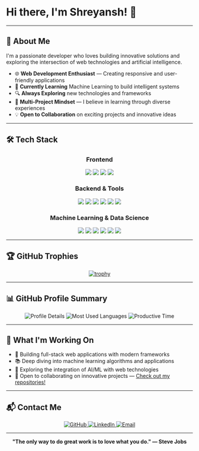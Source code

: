 # Hi there, I'm Shreyansh! 👋

---

## 🚀 About Me

I'm a passionate developer who loves building innovative solutions and exploring the intersection of web technologies and artificial intelligence.

- 🌐 **Web Development Enthusiast** — Creating responsive and user-friendly applications
- 🤖 **Currently Learning** Machine Learning to build intelligent systems
- 🔍 **Always Exploring** new technologies and frameworks
- 🎯 **Multi-Project Mindset** — I believe in learning through diverse experiences
- 💡 **Open to Collaboration** on exciting projects and innovative ideas

---

## 🛠️ Tech Stack

<div align="center">

### Frontend
<img src="https://img.shields.io/badge/-TypeScript-3178C6?style=for-the-badge&logo=typescript&logoColor=white" />
<img src="https://img.shields.io/badge/-React-61DAFB?style=for-the-badge&logo=react&logoColor=black" />
<img src="https://img.shields.io/badge/-Next.js-000000?style=for-the-badge&logo=next.js&logoColor=white" />
<img src="https://img.shields.io/badge/-Tailwind%20CSS-06B6D4?style=for-the-badge&logo=tailwind-css&logoColor=white" />

### Backend & Tools
<img src="https://img.shields.io/badge/-Node.js-339933?style=for-the-badge&logo=node.js&logoColor=white" />
<img src="https://img.shields.io/badge/-Express.js-000000?style=for-the-badge&logo=express&logoColor=white" />
<img src="https://img.shields.io/badge/-MongoDB-47A248?style=for-the-badge&logo=mongodb&logoColor=white" />
<img src="https://img.shields.io/badge/-Python-3776AB?style=for-the-badge&logo=python&logoColor=white" />
<img src="https://img.shields.io/badge/-Docker-2496ED?style=for-the-badge&logo=docker&logoColor=white" />
<img src="https://img.shields.io/badge/-Git-F05032?style=for-the-badge&logo=git&logoColor=white" />

### Machine Learning & Data Science
<img src="https://img.shields.io/badge/-TensorFlow-FF6F00?style=for-the-badge&logo=tensorflow&logoColor=white" />
<img src="https://img.shields.io/badge/-PyTorch-EE4C2C?style=for-the-badge&logo=pytorch&logoColor=white" />
<img src="https://img.shields.io/badge/-Scikit%20Learn-F7931E?style=for-the-badge&logo=scikit-learn&logoColor=white" />
<img src="https://img.shields.io/badge/-Pandas-150458?style=for-the-badge&logo=pandas&logoColor=white" />
<img src="https://img.shields.io/badge/-NumPy-013243?style=for-the-badge&logo=numpy&logoColor=white" />
<img src="https://img.shields.io/badge/-Matplotlib-11557C?style=for-the-badge&logo=matplotlib&logoColor=white" />

</div>

---

## 🏆 GitHub Trophies

<div align="center">
  
[![trophy](https://github-profile-trophy.vercel.app/?username=ShreyanshArora&theme=radical&exclude=Reviews&margin-w=15)](https://github.com/ryo-ma/github-profile-trophy)

</div>

---

## 📊 GitHub Profile Summary

<div align="center">

<img src="https://github-profile-summary-cards.vercel.app/api/cards/profile-details?username=ShreyanshArora&theme=radical" alt="Profile Details" />

<img src="https://github-profile-summary-cards.vercel.app/api/cards/most-commit-language?username=ShreyanshArora&theme=radical" alt="Most Used Languages" />

<img src="https://github-profile-summary-cards.vercel.app/api/cards/productive-time?username=ShreyanshArora&theme=radical" alt="Productive Time" />

</div>

---

## 🌟 What I'm Working On

- 🔭 Building full-stack web applications with modern frameworks
- 📚 Deep diving into machine learning algorithms and applications
- 🌱 Exploring the integration of AI/ML with web technologies
- 🤝 Open to collaborating on innovative projects — [Check out my repositories!](https://github.com/ShreyanshArora?tab=repositories)

---

## 📬 Contact Me

<div align="center">
  
<a href="https://github.com/ShreyanshArora">
  <img src="https://img.shields.io/badge/-@ShreyanshArora-181717?style=for-the-badge&logo=github&logoColor=white" alt="GitHub"/>
</a>
<a href="https://www.linkedin.com/in/shreyansh-arora-11-/">
  <img src="https://img.shields.io/badge/-Shreyansh%20Arora-0077B5?style=for-the-badge&logo=linkedin&logoColor=white" alt="LinkedIn"/>
</a>
<a href="mailto:shreyansharora69@gmail.com">
  <img src="https://img.shields.io/badge/-Email-EA4335?style=for-the-badge&logo=gmail&logoColor=white" alt="Email"/>
</a>

</div>

---

<div align="center">
  
**"The only way to do great work is to love what you do." — Steve Jobs**

</div>
